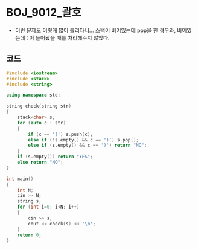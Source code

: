 # BOJ_9012_괄호

- 이런 문제도 이렇게 많이 틀리다니... 스택이 비어있는데 pop을 한 경우와, 비어있는데 `)`이 들어왔을 때를 처리해주지 않았다.



## 코드

```c++
#include <iostream>
#include <stack>
#include <string>

using namespace std;

string check(string str)
{
    stack<char> s;
    for (auto c : str)
    {
        if (c == '(') s.push(c);
        else if (!s.empty() && c == ')') s.pop();
        else if (s.empty() && c == ')') return "NO";
    }
    if (s.empty()) return "YES";
    else return "NO";
}

int main()
{
    int N;
    cin >> N;
    string s;
    for (int i=0; i<N; i++)
    {
        cin >> s;
        cout << check(s) << '\n';
    }
    return 0;
}
```

